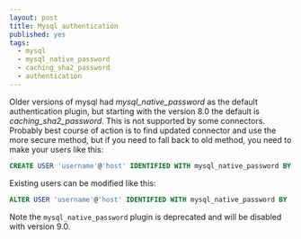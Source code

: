 ```yaml
---
layout: post
title: Mysql authentication
published: yes
tags:
  - mysql
  - mysql_native_password
  - caching_sha2_password
  - authentication
---
```

Older versions of mysql had *mysql_native_password* as the default authentication plugin, but starting with the version 8.0 the default is *caching_sha2_password*. This is not supported by some connectors. Probably best course of action is to find updated connector and use the more secure method, but if you need to fall back to old method, you need to make your users like this:

```sql
CREATE USER 'username'@'host' IDENTIFIED WITH mysql_native_password BY 'password';
```

Existing users can be modified like this:

```sql
ALTER USER 'username'@'host' IDENTIFIED WITH mysql_native_password BY 'password';
```

Note the `mysql_native_password` plugin is deprecated and will be disabled with version 9.0.
